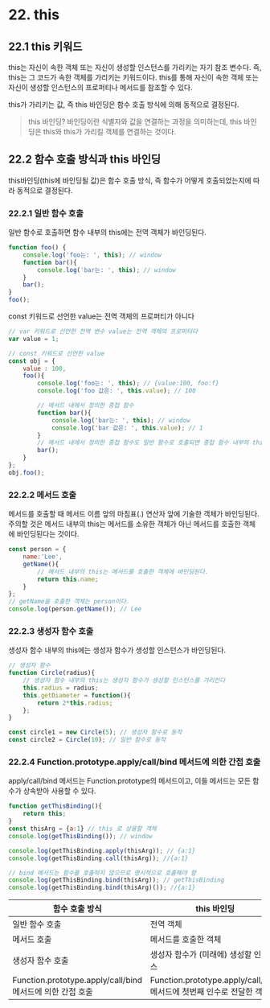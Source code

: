 # 22. this
## 22.1 this 키워드
this는 자신이 속한 객체 또는 자신이 생성할 인스턴스를 가리키는 자기 참조 변수다.
즉, this는 그 코드가 속한 객체를 가리키는 키워드이다.
this를 통해 자신이 속한 객체 또는 자신이 생성할 인스턴스의 프로퍼티나 메서드를 참조할 수 있다.


this가 가리키는 값, 즉 this 바인딩은 함수 호출 방식에 의해 동적으로 결정된다.
> this 바인딩?
> 바인딩이란 식별자와 값을 연결하는 과정을 의미하는데, this 바인딩은 this와 this가 가리킬 객체를 연결하는 것이다.

## 22.2 함수 호출 방식과 this 바인딩
this바인딩(this에 바인딩될 값)은 함수 호출 방식, 즉 함수가 어떻게 호출되었는지에 따라 동적으로 결정된다.


### 22.2.1 일반 함수 호출
일반 함수로 호출하면 함수 내부의 this에는 전역 객체가 바인딩된다.

```js
function foo() {
    console.log('foo는: ', this); // window
    function bar(){
        console.log('bar는: ', this); // window
    }
    bar();
}
foo();
```

const 키워드로 선언한 value는 전역 객체의 프로퍼티가 아니다

```js
// var 키워드로 선언한 전역 변수 value는 전역 객체의 프로퍼티다
var value = 1;

// const 키워드로 선언한 value
const obj = {
    value : 100,
    foo(){
        console.log('foo는: ', this); // {value:100, foo:f}
        console.log('foo 값은: ', this.value); // 100

        // 메서드 내에서 정의한 중첩 함수
        function bar(){
            console.log('bar는: ', this); // window
            console.log('bar 값은: ', this.value); // 1
        }
        // 메서드 내에서 정의한 중첩 함수도 일반 함수로 호출되면 중첩 함수 내부의 this에는 전역 객체가 바인딩된다.
        bar();
    }
};
obj.foo();
```

### 22.2.2 메서드 호출
메서드를 호출할 때 메서드 이름 앞의 마침표(.) 연산자 앞에 기술한 객체가 바인딩된다.
주의할 것은 메서드 내부의 this는 메서드를 소유한 객체가 아닌 메서드를 호출한 객체에 바인딩된다는 것이다.

```js
const person = {
    name:'Lee',
    getName(){
        // 메서드 내부의 this는 메서드를 호출한 객체에 바인딩된다.
        return this.name;
    }
};
// getName을 호출한 객체는 person이다.
console.log(person.getName()); // Lee
```


### 22.2.3 생성자 함수 호출
생성자 함수 내부의 this에는 생성자 함수가 생성할 인스턴스가 바인딩된다.

```js
// 생성자 함수
function Circle(radius){
    // 생성자 함수 내부의 this는 생성자 함수가 생성할 인스턴스를 가리킨다
    this.radius = radius;
    this.getDiameter = function(){
        return 2*this.radius;
    };
}

const circle1 = new Circle(5); // 생성자 함수로 동작
const circle2 = Circle(10); // 일반 함수로 동작
```


### 22.2.4 Function.prototype.apply/call/bind 메서드에 의한 간접 호출
apply/call/bind 메서드는 Function.prototype의 메서드이고, 이들 메서드는 모든 함수가 상속받아 사용할 수 있다.

```js
function getThisBinding(){
    return this;
}
const thisArg = {a:1} // this 로 상용할 객체
console.log(getThisBinding()); // window

console.log(getThisBinding.apply(thisArg)); // {a:1}
console.log(getThisBinding.call(thisArg)); //{a:1}

// bind 메서드는 함수를 호출하지 않으므로 명시적으로 호출해야 함
console.log(getThisBinding.bind(thisArg)); // getThisBinding
console.log(getThisBinding.bind(thisArg)()); //{a:1}
```

| **함수 호출 방식** | **this 바인딩** |
| --- | --- |
| 일반 함수 호출 | 전역 객체 |
| 메서드 호출 | 메서드를 호출한 객체 |
| 생성자 함수 호출 | 생성자 함수가 (미래에) 생성할 인스턴스 |
| Function.prototype.apply/call/bind 메서드에 의한 간접 호출 | Function.prototype.apply/call/bind 메서드에 첫번째 인수로 전달한 객체 |